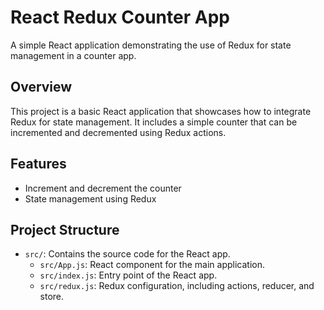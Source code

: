 # React Redux Counter App

A simple React application demonstrating the use of Redux for state management in a counter app.

## Overview

This project is a basic React application that showcases how to integrate Redux for state management. It includes a simple counter that can be incremented and decremented using Redux actions.

## Features

- Increment and decrement the counter
- State management using Redux

## Project Structure

- `src/`: Contains the source code for the React app.
  - `src/App.js`: React component for the main application.
  - `src/index.js`: Entry point of the React app.
  - `src/redux.js`: Redux configuration, including actions, reducer, and store.


